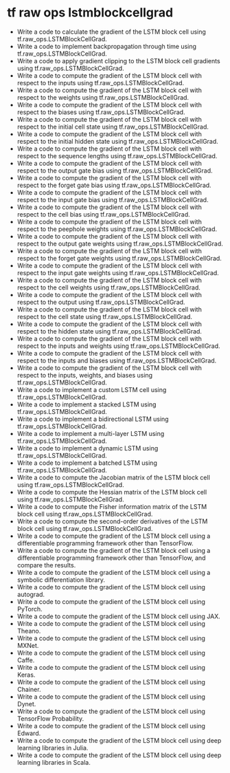 # tf raw ops lstmblockcellgrad

- Write a code to calculate the gradient of the LSTM block cell using tf.raw_ops.LSTMBlockCellGrad.
- Write a code to implement backpropagation through time using tf.raw_ops.LSTMBlockCellGrad.
- Write a code to apply gradient clipping to the LSTM block cell gradients using tf.raw_ops.LSTMBlockCellGrad.
- Write a code to compute the gradient of the LSTM block cell with respect to the inputs using tf.raw_ops.LSTMBlockCellGrad.
- Write a code to compute the gradient of the LSTM block cell with respect to the weights using tf.raw_ops.LSTMBlockCellGrad.
- Write a code to compute the gradient of the LSTM block cell with respect to the biases using tf.raw_ops.LSTMBlockCellGrad.
- Write a code to compute the gradient of the LSTM block cell with respect to the initial cell state using tf.raw_ops.LSTMBlockCellGrad.
- Write a code to compute the gradient of the LSTM block cell with respect to the initial hidden state using tf.raw_ops.LSTMBlockCellGrad.
- Write a code to compute the gradient of the LSTM block cell with respect to the sequence lengths using tf.raw_ops.LSTMBlockCellGrad.
- Write a code to compute the gradient of the LSTM block cell with respect to the output gate bias using tf.raw_ops.LSTMBlockCellGrad.
- Write a code to compute the gradient of the LSTM block cell with respect to the forget gate bias using tf.raw_ops.LSTMBlockCellGrad.
- Write a code to compute the gradient of the LSTM block cell with respect to the input gate bias using tf.raw_ops.LSTMBlockCellGrad.
- Write a code to compute the gradient of the LSTM block cell with respect to the cell bias using tf.raw_ops.LSTMBlockCellGrad.
- Write a code to compute the gradient of the LSTM block cell with respect to the peephole weights using tf.raw_ops.LSTMBlockCellGrad.
- Write a code to compute the gradient of the LSTM block cell with respect to the output gate weights using tf.raw_ops.LSTMBlockCellGrad.
- Write a code to compute the gradient of the LSTM block cell with respect to the forget gate weights using tf.raw_ops.LSTMBlockCellGrad.
- Write a code to compute the gradient of the LSTM block cell with respect to the input gate weights using tf.raw_ops.LSTMBlockCellGrad.
- Write a code to compute the gradient of the LSTM block cell with respect to the cell weights using tf.raw_ops.LSTMBlockCellGrad.
- Write a code to compute the gradient of the LSTM block cell with respect to the output using tf.raw_ops.LSTMBlockCellGrad.
- Write a code to compute the gradient of the LSTM block cell with respect to the cell state using tf.raw_ops.LSTMBlockCellGrad.
- Write a code to compute the gradient of the LSTM block cell with respect to the hidden state using tf.raw_ops.LSTMBlockCellGrad.
- Write a code to compute the gradient of the LSTM block cell with respect to the inputs and weights using tf.raw_ops.LSTMBlockCellGrad.
- Write a code to compute the gradient of the LSTM block cell with respect to the inputs and biases using tf.raw_ops.LSTMBlockCellGrad.
- Write a code to compute the gradient of the LSTM block cell with respect to the inputs, weights, and biases using tf.raw_ops.LSTMBlockCellGrad.
- Write a code to implement a custom LSTM cell using tf.raw_ops.LSTMBlockCellGrad.
- Write a code to implement a stacked LSTM using tf.raw_ops.LSTMBlockCellGrad.
- Write a code to implement a bidirectional LSTM using tf.raw_ops.LSTMBlockCellGrad.
- Write a code to implement a multi-layer LSTM using tf.raw_ops.LSTMBlockCellGrad.
- Write a code to implement a dynamic LSTM using tf.raw_ops.LSTMBlockCellGrad.
- Write a code to implement a batched LSTM using tf.raw_ops.LSTMBlockCellGrad.
- Write a code to compute the Jacobian matrix of the LSTM block cell using tf.raw_ops.LSTMBlockCellGrad.
- Write a code to compute the Hessian matrix of the LSTM block cell using tf.raw_ops.LSTMBlockCellGrad.
- Write a code to compute the Fisher information matrix of the LSTM block cell using tf.raw_ops.LSTMBlockCellGrad.
- Write a code to compute the second-order derivatives of the LSTM block cell using tf.raw_ops.LSTMBlockCellGrad.
- Write a code to compute the gradient of the LSTM block cell using a differentiable programming framework other than TensorFlow.
- Write a code to compute the gradient of the LSTM block cell using a differentiable programming framework other than TensorFlow, and compare the results.
- Write a code to compute the gradient of the LSTM block cell using a symbolic differentiation library.
- Write a code to compute the gradient of the LSTM block cell using autograd.
- Write a code to compute the gradient of the LSTM block cell using PyTorch.
- Write a code to compute the gradient of the LSTM block cell using JAX.
- Write a code to compute the gradient of the LSTM block cell using Theano.
- Write a code to compute the gradient of the LSTM block cell using MXNet.
- Write a code to compute the gradient of the LSTM block cell using Caffe.
- Write a code to compute the gradient of the LSTM block cell using Keras.
- Write a code to compute the gradient of the LSTM block cell using Chainer.
- Write a code to compute the gradient of the LSTM block cell using Dynet.
- Write a code to compute the gradient of the LSTM block cell using TensorFlow Probability.
- Write a code to compute the gradient of the LSTM block cell using Edward.
- Write a code to compute the gradient of the LSTM block cell using deep learning libraries in Julia.
- Write a code to compute the gradient of the LSTM block cell using deep learning libraries in Scala.